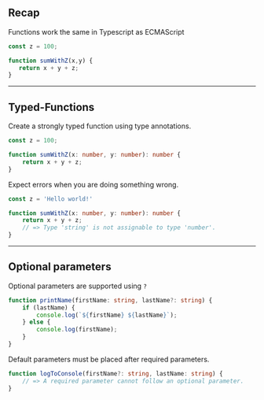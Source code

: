 ## Recap

Functions work the same in Typescript as ECMAScript

```typescript
const z = 100;

function sumWithZ(x,y) {
   return x + y + z;
}
```

---

## Typed-Functions

Create a strongly typed function using type annotations.

```typescript
const z = 100;

function sumWithZ(x: number, y: number): number {
    return x + y + z;
}
```

Expect errors when you are doing something wrong.<!-- .element class="fragment" data-fragment-index="0" -->

```typescript
const z = 'Hello world!'

function sumWithZ(x: number, y: number): number {
    return x + y + z;
    // => Type 'string' is not assignable to type 'number'.
}
```
<!-- .element class="fragment" data-fragment-index="0" -->

---

## Optional parameters

Optional parameters are supported using `?`

```typescript
function printName(firstName: string, lastName?: string) {
    if (lastName) {
        console.log(`${firstName} ${lastName}`);
    } else {
        console.log(firstName);
    }
}
```

Default parameters must be placed after required parameters.
<!-- .element class="fragment" data-fragment-index="0" -->

```typescript
function logToConsole(firstName?: string, lastName: string) {
    // => A required parameter cannot follow an optional parameter.
}
```
<!-- .element class="fragment" data-fragment-index="0" -->
